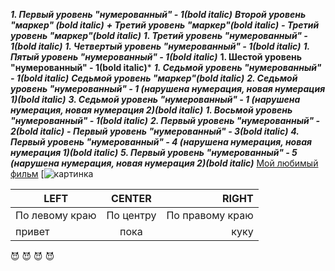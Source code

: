 ***1. Первый уровень "нумерованный" - 1(bold italic)***
    ***Второй уровень "маркер" (bold italic)***
       ***+ Третий уровень "маркер"(bold italic)***
       ***- Третий уровень "маркер"(bold italic)***
       ***1. Третий уровень "нумерованный" - 1(bold italic)***
        ***1. Четвертый уровень "нумерованный" - 1(bold italic)***
              ***1. Пятый уровень "нумерованный" - 1(bold italic)***
                  **1. Шестой уровень "нумерованный" - 1(bold italic)***
                 ***1. Седьмой уровень "нумерованный" - 1(bold italic)***
                        ***Седьмой уровень "маркер"(bold italic)***
                       ***2. Седьмой уровень "нумерованный" - 1 (нарушена нумерация, новая нумерация 1)(bold italic)***
                       ***3. Седьмой уровень "нумерованный" - 1 (нарушена нумерация, новая нумерация 2)(bold italic)***
                          ***1. Восьмой уровень "нумерованный" - 1(bold italic)***
***2. Первый уровень "нумерованный" - 2(bold italic)***
***- Первый уровень "нумерованный" - 3(bold italic)***
***4. Первый уровень "нумерованный" - 4 (нарушена нумерация, новая нумерация 1)(bold italic)***
***5. Первый уровень "нумерованный" - 5 (нарушена нумерация, новая нумерация 2)(bold italic)***
[Мой любимый фильм](https://youtu.be/e5SRH4OJbbU?si=JRxhzgP8OfE_mYZF)
[![картинка](https://www.w-dog.ru/wallpapers/5/18/544018020951502/koshka-siamskaya-boke-na-dereve-goluboglazaya.jpg)

| LEFT | CENTER | RIGHT |
|----------------|:---------:|----------------:|
| По левому краю | По центру | По правому краю |
|привет| пока | куку |


:smiling_imp:   :smiling_imp:   :smiling_imp:   :smiling_imp:
